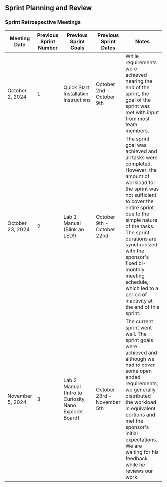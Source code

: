 ## Sprint Planning and Review

### Sprint Retrospective Meetings

| Meeting Date     | Previous Sprint<br/>Number | Previous Sprint<br/>Goals                             | Previous Sprint Dates       | Notes                                                                                                                                                                                                                                                                                                                                                     |
|------------------|----------------------------|-------------------------------------------------------|-----------------------------|-----------------------------------------------------------------------------------------------------------------------------------------------------------------------------------------------------------------------------------------------------------------------------------------------------------------------------------------------------------|
| October 2, 2024  | 1                          | Quick Start Installation Instructions                 | October 2nd - October 9th   | While requirements were achieved nearing the end of the sprint, the goal of the sprint was met with input from most team members.                                                                                                                                                                                                                         | 
| October 23, 2024 | 2                          | Lab 1 Manual (Blink an LED!)                          | October 9th - October 22nd  | The sprint goal was achieved and all tasks were completed. However, the amount of workload for the sprint was not sufficient to cover the entire sprint due to the simple nature of the tasks. The sprint durations are synchronized with the sponsor's fixed bi-monthly meeting schedule, which led to a period of inactivity at the end of this sprint. |
| November 5, 2024 | 3                          | Lab 2 Manual (Intro to Curiosity Nano Explorer Board) | October 23rd - November 5th | The current sprint went well. The sprint goals were achieved and although we had to cover some open ended requirements, we generally distributed the workload in equivalent portions and met the sponsor's initial expectations. We are waiting for his feedback while he reviews our work.                                                               |
